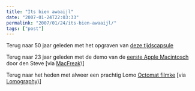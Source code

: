 ```yaml
---
title: "Its bien awaaijl"
date: "2007-01-24T22:03:33"
permalink: "2007/01/24/its-bien-awaaijl/"
tags: ["post"]
---
```

Terug naar 50 jaar geleden met het opgraven van [deze tijdscapsule](http://www.neatorama.com/2007/01/24/buried-car-1957-plymouth-belvedere-buried-as-time-capsule-for-50-years/ "http://www.neatorama.com/2007/01/24/buried-car-1957-plymouth-belvedere-buried-as-time-capsule-for-50-years/")

Terug naar 23 jaar geleden met de demo van de [eerste Apple Macintosch](http://www.youtube.com/watch?v=G0FtgZNOD44&eurl= "http://www.youtube.com/watch?v=G0FtgZNOD44&eurl=") door den Steve \[via [MacFreak](http://www.macfreak.nl/readnews.php?newsitem=5326 "http://www.macfreak.nl/readnews.php?newsitem=5326")\]

Terug naar het heden met alweer een prachtig Lomo [Octomat filmke](http://www.youtube.com/watch?v=mv4rjZGCSFU&eurl= "http://www.youtube.com/watch?v=mv4rjZGCSFU&eurl=") \[via [Lomography](http://www.lomography.com/blog/?id=378&referer=rss "http://www.lomography.com/blog/?id=378&referer=rss")\]
